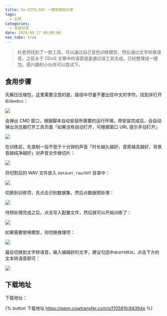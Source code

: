 ```yaml
---
title: So-VITS-SVC 一键安装包分享
tags:
  - 分享
categories:
  - 资源分享
date: 2023-09-27 00:00:00
nav_tabs: true
---
```


> 杜老师找到了一款工具，可以通过自己音色训练模型，然后通过文字转换语音，之前关于 DDoS 文章中的语音就是通过该工具生成。已经整理成一键包，感兴趣的小伙伴可以尝试下。

<!-- more -->

## 食用步骤

先解压压缩包，这里需要注意的是，路径中尽量不要出现中文的字符。找到并打开`启动webui`：

![](https://cdn.dusays.com/2023/09/630-1.jpg)

会弹出 CMD 窗口，根据脚本自动安装所需要的运行环境，带安装完成后，会自动弹出浏览器打开工具页面「如果没有自动打开，可根据窗口 URL 提示手动打开」

![](https://cdn.dusays.com/2023/09/630-2.jpg)

在训练前，先录制一段不低于十分钟的声音「时长越久越好，音质越高越好，背景音越纯净越好」对声音文件做切片：

![](https://cdn.dusays.com/2023/09/630-3.jpg)

将切割后的 WAV 文件放入 `dataset_raw/OUT` 目录中：

![](https://cdn.dusays.com/2023/09/630-4.jpg)

切换到训练项，先点击识别数据集，然后点数据预处理：

![](https://cdn.dusays.com/2023/09/630-5.jpg)

待预处理完成之后，点击写入配置文件，然后就可以开始训练了：

![](https://cdn.dusays.com/2023/09/630-6.jpg)

如果需要使用模型，则切换推理项：

![](https://cdn.dusays.com/2023/09/630-7.jpg)

最后切换到文字转语音，输入编辑好的文字，建议勾选中`自动f0预测`，点击下方的文本转语音即可：

![](https://cdn.dusays.com/2023/09/630-8.jpg)

## 下载地址

下载地址：

{% button 下载地址 https://penn.cowtransfer.com/s/f10581fc84394e %}